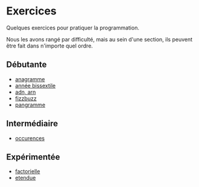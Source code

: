# Exercices

Quelques exercices pour pratiquer la programmation.

Nous les avons rangé par difficulté, mais au sein d'une section, ils peuvent être fait dans n'importe quel ordre.


## Débutante

  * [anagramme](https://github.com/djangogirlsbdx/ressources-et-supports/blob/master/exercices/anagramme.md)
  * [année bissextile](https://github.com/djangogirlsbdx/ressources-et-supports/blob/master/exercices/annee_bissextile.md)
  * [adn, arn](https://github.com/djangogirlsbdx/ressources-et-supports/blob/master/exercices/adn_arn.md)
  * [fizzbuzz](https://github.com/djangogirlsbdx/ressources-et-supports/blob/master/exercices/fizzbuzz.md)
  * [pangramme](https://github.com/djangogirlsbdx/ressources-et-supports/blob/master/exercices/pangramme.md)


## Intermédiaire

  * [occurences](https://github.com/djangogirlsbdx/ressources-et-supports/blob/master/exercices/occurences.md)



## Expérimentée

  * [factorielle](https://github.com/djangogirlsbdx/ressources-et-supports/blob/master/exercices/factorielle.md)
  * [etendue](https://github.com/djangogirlsbdx/ressources-et-supports/blob/master/exercices/etendue.md)
